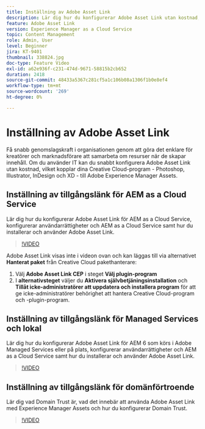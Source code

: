 ```yaml
---
title: Inställning av Adobe Asset Link
description: Lär dig hur du konfigurerar Adobe Asset Link utan kostnad, vilket kopplar dina Creative Cloud-program, inklusive Photoshop, Illustrator, InDesign och XD till Adobe Experience Manager Assets.
feature: Adobe Asset Link
version: Experience Manager as a Cloud Service
topic: Content Management
role: Admin, User
level: Beginner
jira: KT-9401
thumbnail: 338824.jpg
doc-type: Feature Video
exl-id: a62e936f-c231-474d-9671-58815b2cb652
duration: 2418
source-git-commit: 48433a5367c281cf5a1c106b08a1306f1b0e8ef4
workflow-type: tm+mt
source-wordcount: '269'
ht-degree: 0%

---
```


# Inställning av Adobe Asset Link

Få snabb genomslagskraft i organisationen genom att göra det enklare för kreatörer och marknadsförare att samarbeta om resurser när de skapar innehåll. Om du använder IT kan du snabbt konfigurera Adobe Asset Link utan kostnad, vilket kopplar dina Creative Cloud-program - Photoshop, Illustrator, InDesign och XD - till Adobe Experience Manager Assets.

## Inställning av tillgångslänk för AEM as a Cloud Service

Lär dig hur du konfigurerar Adobe Asset Link för AEM as a Cloud Service, konfigurerar användarrättigheter och AEM as a Cloud Service samt hur du installerar och använder Adobe Asset Link.

>[!VIDEO](https://video.tv.adobe.com/v/338824?quality=12&learn=on)

Adobe Asset Link visas inte i videon ovan och kan läggas till via alternativet __Hanterat paket__ från Creative Cloud pakethanterare:

1. Välj __Adobe Asset Link CEP__ i steget __Välj plugin-program__
2. I __alternativsteget__ väljer du __Aktivera självbetjäningsinstallation__ och __Tillåt icke-administratörer att uppdatera och installera program__ för att ge icke-administratörer behörighet att hantera Creative Cloud-program och -plugin-program.

## Inställning av tillgångslänk för Managed Services och lokal

Lär dig hur du konfigurerar Adobe Asset Link för AEM 6 som körs i Adobe Managed Services eller på plats, konfigurerar användarrättigheter och AEM as a Cloud Service samt hur du installerar och använder Adobe Asset Link.

>[!VIDEO](https://video.tv.adobe.com/v/338823?quality=12&learn=on)


## Inställning av tillgångslänk för domänförtroende

Lär dig vad Domain Trust är, vad det innebär att använda Adobe Asset Link med Experience Manager Assets och hur du konfigurerar Domain Trust.

>[!VIDEO](https://video.tv.adobe.com/v/338825?quality=12&learn=on)
